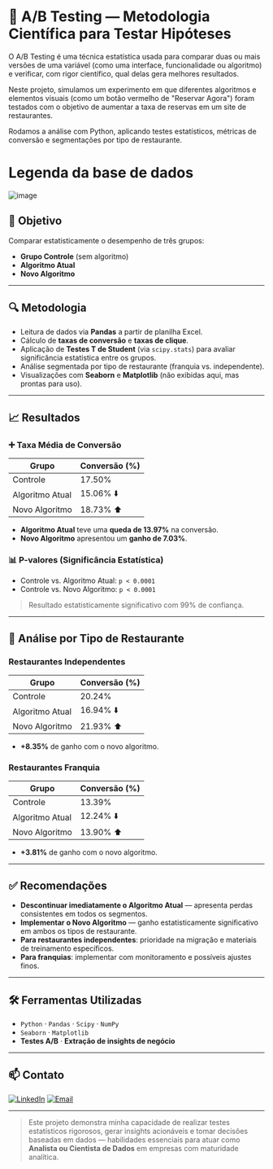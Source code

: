 # 🧪 A/B Testing — Metodologia Científica para Testar Hipóteses

O A/B Testing é uma técnica estatística usada para comparar duas ou mais versões de uma variável (como uma interface, funcionalidade ou algoritmo) e verificar, com rigor científico, qual delas gera melhores resultados. 

Neste projeto, simulamos um experimento em que diferentes algoritmos e elementos visuais (como um botão vermelho de "Reservar Agora") foram testados com o objetivo de aumentar a taxa de reservas em um site de restaurantes.

Rodamos a análise com Python, aplicando testes estatísticos, métricas de conversão e segmentações por tipo de restaurante.

# Legenda da base de dados
![image](https://github.com/user-attachments/assets/ee9db8f4-b8e5-4aef-b8a4-e4c2c8f07ca4)

## 🧪 Objetivo

Comparar estatisticamente o desempenho de três grupos:
- **Grupo Controle** (sem algoritmo)
- **Algoritmo Atual**
- **Novo Algoritmo**

---

## 🔍 Metodologia

- Leitura de dados via **Pandas** a partir de planilha Excel.
- Cálculo de **taxas de conversão** e **taxas de clique**.
- Aplicação de **Testes T de Student** (via `scipy.stats`) para avaliar significância estatística entre os grupos.
- Análise segmentada por tipo de restaurante (franquia vs. independente).
- Visualizações com **Seaborn** e **Matplotlib** (não exibidas aqui, mas prontas para uso).

---

## 📈 Resultados

### ➕ Taxa Média de Conversão

| Grupo              | Conversão (%) |
|--------------------|---------------|
| Controle           | 17.50%        |
| Algoritmo Atual    | 15.06% ⬇️     |
| Novo Algoritmo     | 18.73% ⬆️     |

- **Algoritmo Atual** teve uma **queda de 13.97%** na conversão.
- **Novo Algoritmo** apresentou um **ganho de 7.03%**.

### 📊 P-valores (Significância Estatística)

- Controle vs. Algoritmo Atual: `p < 0.0001`
- Controle vs. Novo Algoritmo: `p < 0.0001`

> Resultado estatisticamente significativo com 99% de confiança.

---

## 🏪 Análise por Tipo de Restaurante

### Restaurantes **Independentes**

| Grupo              | Conversão (%) |
|--------------------|---------------|
| Controle           | 20.24%        |
| Algoritmo Atual    | 16.94% ⬇️     |
| Novo Algoritmo     | 21.93% ⬆️     |

- **+8.35%** de ganho com o novo algoritmo.

### Restaurantes **Franquia**

| Grupo              | Conversão (%) |
|--------------------|---------------|
| Controle           | 13.39%        |
| Algoritmo Atual    | 12.24% ⬇️     |
| Novo Algoritmo     | 13.90% ⬆️     |

- **+3.81%** de ganho com o novo algoritmo.

---

## ✅ Recomendações

- **Descontinuar imediatamente o Algoritmo Atual** — apresenta perdas consistentes em todos os segmentos.
- **Implementar o Novo Algoritmo** — ganho estatisticamente significativo em ambos os tipos de restaurante.
- **Para restaurantes independentes**: prioridade na migração e materiais de treinamento específicos.
- **Para franquias**: implementar com monitoramento e possíveis ajustes finos.

---

## 🛠️ Ferramentas Utilizadas

- `Python` · `Pandas` · `Scipy` · `NumPy`
- `Seaborn` · `Matplotlib`
- **Testes A/B** · **Extração de insights de negócio**

---

## 📫 Contato

[![LinkedIn](https://img.shields.io/badge/-LinkedIn-0A66C2?style=for-the-badge&logo=linkedin&logoColor=white)](https://www.linkedin.com/in/gustavo-barbosa-868976236/)
[![Email](https://img.shields.io/badge/Email-gustavobarbosa7744@gmail.com-D14836?style=for-the-badge&logo=gmail&logoColor=white)](mailto:gustavobarbosa7744@gmail.com)

---

> Este projeto demonstra minha capacidade de realizar testes estatísticos rigorosos, gerar insights acionáveis e tomar decisões baseadas em dados — habilidades essenciais para atuar como **Analista ou Cientista de Dados** em empresas com maturidade analítica.

